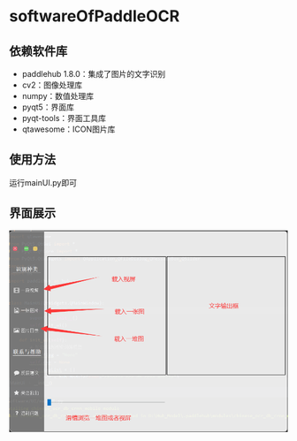 # softwareOfPaddleOCR

## 依赖软件库
- paddlehub 1.8.0：集成了图片的文字识别
- cv2：图像处理库
- numpy：数值处理库
- pyqt5：界面库
- pyqt-tools：界面工具库
- qtawesome：ICON图片库

## 使用方法
运行mainUI.py即可

## 界面展示
![Image text](pictureOfUI/1.png)